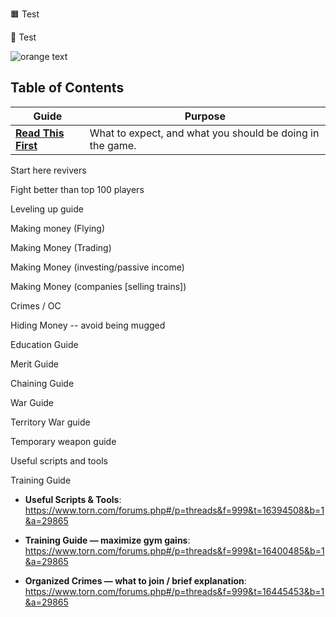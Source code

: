 🟧 Test  

🔶 Test 

![orange text](https://img.shields.io/badge/Start-Here-orange)



## Table of Contents  

| Guide | Purpose |
|-------|---------|
| [**Read This First**](https://github.com/WTF-Guides/Start-Here/blob/main/README.md) | What to expect, and what you should be doing in the game. |
 

Start here revivers

Fight better than top 100 players

Leveling up guide

Making money (Flying)

Making Money (Trading)

Making Money (investing/passive income)

Making Money (companies [selling trains])

Crimes / OC

Hiding Money -- avoid being mugged

Education Guide

Merit Guide

Chaining Guide

War Guide

Territory War guide

Temporary weapon guide

Useful scripts and tools

Training Guide

- **Useful Scripts & Tools**:  
  <https://www.torn.com/forums.php#/p=threads&f=999&t=16394508&b=1&a=29865>

- **Training Guide — maximize gym gains**:  
  <https://www.torn.com/forums.php#/p=threads&f=999&t=16400485&b=1&a=29865>

- **Organized Crimes — what to join / brief explanation**:  
  <https://www.torn.com/forums.php#/p=threads&f=999&t=16445453&b=1&a=29865>
